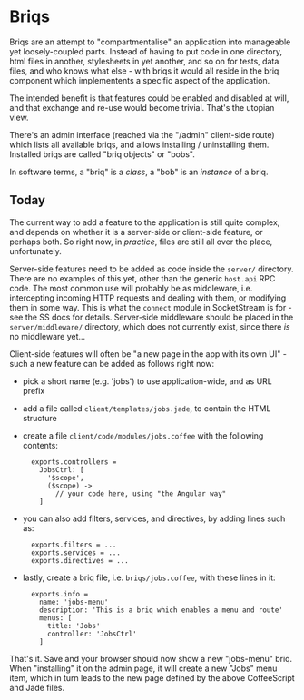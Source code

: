# Briqs

Briqs are an attempt to "compartmentalise" an application into manageable yet
loosely-coupled parts. Instead of having to put code in one directory, html
files in another, stylesheets in yet another, and so on for tests, data files,
and who knows what else - with briqs it would all reside in the briq component
which implementents a specific aspect of the application.

The intended benefit is that features could be enabled and disabled at will,
and that exchange and re-use would become trivial. That's the utopian view.

There's an admin interface (reached via the "/admin" client-side route) which
lists all available briqs, and allows installing / uninstalling them. Installed
briqs are called "briq objects" or "bobs".

In software terms, a "briq" is a _class_, a "bob" is an _instance_ of a briq.

## Today

The current way to add a feature to the application is still quite complex, and
depends on whether it is a server-side or client-side feature, or perhaps both.
So right now, in _practice_, files are still all over the place, unfortunately.

Server-side features need to be added as code inside the `server/` directory.
There are no examples of this yet, other than the generic `host.api` RPC code.
The most common use will probably be as middleware, i.e. intercepting incoming
HTTP requests and dealing with them, or modifying them in some way. This is what
the `connect` module in SocketStream is for - see the SS docs for details.
Server-side middleware should be placed in the `server/middleware/` directory,
which does not currently exist, since there _is_ no middleware yet...

Client-side features will often be "a new page in the app with its own UI" -
such a new feature can be added as follows right now:

* pick a short name (e.g. 'jobs') to use application-wide, and as URL prefix

* add a file called `client/templates/jobs.jade`, to contain the HTML structure

* create a file `client/code/modules/jobs.coffee` with the following contents:

        exports.controllers = 
          JobsCtrl: [
            '$scope',
            ($scope) ->
              // your code here, using "the Angular way"
          ]
          
* you can also add filters, services, and directives, by adding lines such as:

        exports.filters = ...
        exports.services = ...
        exports.directives = ...

* lastly, create a briq file, i.e. `briqs/jobs.coffee`, with these lines in it:

        exports.info =
          name: 'jobs-menu'
          description: 'This is a briq which enables a menu and route'
          menus: [
            title: 'Jobs'
            controller: 'JobsCtrl'
          ]

That's it. Save and your browser should now show a new "jobs-menu" briq. When
"installing" it on the admin page, it will create a new "Jobs" menu item, which
in turn leads to the new page defined by the above CoffeeScript and Jade files.
